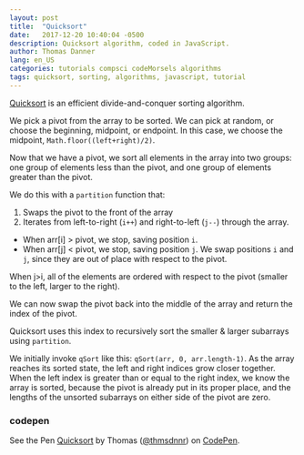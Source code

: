 ```yaml
---
layout: post
title:  "Quicksort"
date:   2017-12-20 10:40:04 -0500
description: Quicksort algorithm, coded in JavaScript.
author: Thomas Danner
lang: en_US
categories: tutorials compsci codeMorsels algorithms
tags: quicksort, sorting, algorithms, javascript, tutorial
---
```


[Quicksort](https://en.wikipedia.org/wiki/Quicksort) is an efficient divide-and-conquer sorting algorithm.

We pick a pivot from the array to be sorted. We can pick at random, or choose the beginning, midpoint, or endpoint. In this case, we choose the midpoint, `Math.floor((left+right)/2)`.

Now that we have a pivot, we sort all elements in the array into two groups: one group of elements less than the pivot, and one group of elements greater than the pivot.

We do this with a `partition` function that:

1. Swaps the pivot to the front of the array
2. Iterates from left-to-right (`i++`) and right-to-left (`j--`) through the array.
  * When arr[i] > pivot, we stop, saving position `i`.
  * When arr[j] < pivot, we stop, saving position `j`.
We swap positions `i` and `j`, since they are out of place with respect to the pivot.

When j>i, all of the elements are ordered with respect to the pivot (smaller to the left, larger to the right).

We can now swap the pivot back into the middle of the array and return the index of the pivot.

Quicksort uses this index to recursively sort the smaller & larger subarrays using `partition`.

We initially invoke `qSort` like this: `qSort(arr, 0, arr.length-1)`. As the array reaches its sorted state, the left and right indices grow closer together. When the left index is greater than or equal to the right index, we know the array is sorted, because the pivot is already put in its proper place, and the lengths of the unsorted subarrays on either side of the pivot are zero.

### codepen

<p data-height="300" data-theme-id="32039" data-slug-hash="ppbegj" data-default-tab="js" data-user="thmsdnnr" data-embed-version="2" data-pen-title="Quicksort" class="codepen">See the Pen <a href="https://codepen.io/thmsdnnr/pen/ppbegj/">Quicksort</a> by Thomas (<a href="https://codepen.io/thmsdnnr">@thmsdnnr</a>) on <a href="https://codepen.io">CodePen</a>.</p>
<script async src="https://production-assets.codepen.io/assets/embed/ei.js"></script>
